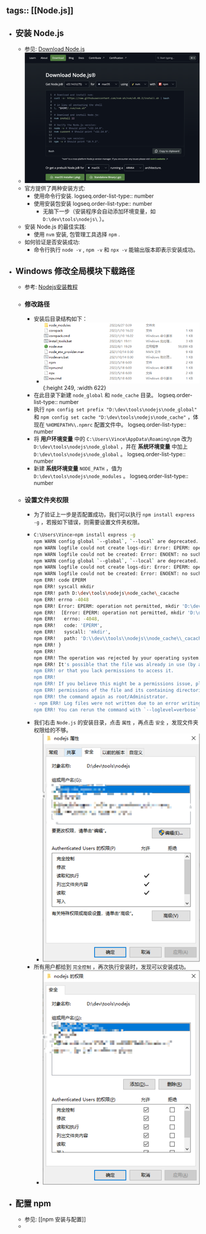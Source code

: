 tags:: [[Node.js]]
---

- ## 安装 Node.js
	- 参见: [Download Node.js](https://nodejs.org/en/download)
	- ![image.png](../assets/image_1742836877433_0.png)
	- 官方提供了两种安装方式:
		- 使用命令行安装.
		  logseq.order-list-type:: number
		- 使用安装包安装
		  logseq.order-list-type:: number
			- 无脑下一步（安装程序会自动添加环境变量，如 `D:\dev\tools\nodejs\` ）。
	- 安装 Node.js 的最佳实践:
		- 使用 `nvm` 安装, 包管理工具选择 `npm` .
	- 如何验证是否安装成功:
		- 命令行执行 `node -v` , `npm -v` 和 `npx -v` 能输出版本即表示安装成功。
- ## Windows 修改全局模块下载路径
	- 参考: [Nodejs安装教程](https://blog.csdn.net/qq_48485223/article/details/122709354)
	- ### 修改路径
		- 安装后目录结构如下：
			- ![image-20220627010407315.png](../assets/image-20220627010407315_1718524589574_0.png){:height 249, :width 622}
		- 在此目录下新建 `node_global` 和 `node_cache` 目录。
		  logseq.order-list-type:: number
		- 执行 `npm config set prefix "D:\dev\tools\nodejs\node_global"` 和 `npm config set cache "D:\dev\tools\nodejs\node_cache"` ，体现在 `%HOMEPATH%\.npmrc` 配置文件中。
		  logseq.order-list-type:: number
		- 将 **用户环境变量** 中的 `C:\Users\Vince\AppData\Roaming\npm` 改为 `D:\dev\tools\nodejs\node_global` ，并在  **系统环境变量** 中加上  `D:\dev\tools\nodejs\node_global` 。
		  logseq.order-list-type:: number
		- 新建 **系统环境变量** `NODE_PATH` ，值为 `D:\dev\tools\nodejs\node_modules` 。
		  logseq.order-list-type:: number
	- ###  设置文件夹权限
		- 为了验证上一步是否配置成功，我们可以执行 `npm install express -g` ，若报如下错误，则需要设置文件夹权限。
		- ```sh
		  C:\Users\Vince>npm install express -g
		  npm WARN config global `--global`, `--local` are deprecated. Use `--location=global` instead.
		  npm WARN logfile could not create logs-dir: Error: EPERM: operation not permitted, mkdir 'D:\dev\tools\nodejs\node_cache\_logs'
		  npm WARN logfile could not be created: Error: ENOENT: no such file or directory, open 'D:\dev\tools\nodejs\node_cache\_logs\2022-06-26T17_20_32_564Z-debug-0.log'
		  npm WARN config global `--global`, `--local` are deprecated. Use `--location=global` instead.
		  npm WARN logfile could not create logs-dir: Error: EPERM: operation not permitted, mkdir 'D:\dev\tools\nodejs\node_cache\_logs'
		  npm WARN logfile could not be created: Error: ENOENT: no such file or directory, open 'D:\dev\tools\nodejs\node_cache\_logs\2022-06-26T17_20_32_796Z-debug-0.log'
		  npm ERR! code EPERM
		  npm ERR! syscall mkdir
		  npm ERR! path D:\dev\tools\nodejs\node_cache\_cacache
		  npm ERR! errno -4048
		  npm ERR! Error: EPERM: operation not permitted, mkdir 'D:\dev\tools\nodejs\node_cache\_cacache'
		  npm ERR!  [Error: EPERM: operation not permitted, mkdir 'D:\dev\tools\nodejs\node_cache\_cacache'] {
		  npm ERR!   errno: -4048,
		  npm ERR!   code: 'EPERM',
		  npm ERR!   syscall: 'mkdir',
		  npm ERR!   path: 'D:\\dev\\tools\\nodejs\\node_cache\\_cacache'
		  npm ERR! }
		  npm ERR!
		  npm ERR! The operation was rejected by your operating system.
		  npm ERR! It's possible that the file was already in use (by a text editor or antivirus),
		  npm ERR! or that you lack permissions to access it.
		  npm ERR!
		  npm ERR! If you believe this might be a permissions issue, please double-check the
		  npm ERR! permissions of the file and its containing directories, or try running
		  npm ERR! the command again as root/Administrator.
		  - npm ERR! Log files were not written due to an error writing to the directory: D:\dev\tools\nodejs\node_cache\_logs
		  npm ERR! You can rerun the command with `--loglevel=verbose` to see the logs in your terminal
		  ```
		- 我们右击 `Node.js` 的安装目录，点击 `属性` ，再点击 `安全` ，发现文件夹权限给的不够。
			- ![image-20220627012630415.png](../assets/image-20220627012630415_1718524659946_0.png)
		- 所有用户都给到 `完全控制` ，再次执行安装时，发现可以安装成功。
			- ![image-20220627013057984.png](../assets/image-20220627013057984_1718524675826_0.png)
- ## 配置 npm
	- 参见: [[npm 安装与配置]]
	-